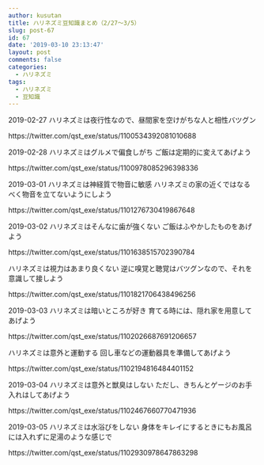 ```yaml
---
author: kusutan
title: ハリネズミ豆知識まとめ（2/27〜3/5）
slug: post-67
id: 67
date: '2019-03-10 23:13:47'
layout: post
comments: false
categories:
  - ハリネズミ
tags:
  - ハリネズミ
  - 豆知識
---
```


2019-02-27 ハリネズミは夜行性なので、昼間家を空けがちな人と相性バツグン 

<div class="twitter"> https://twitter.com/qst_exe/status/1100534392081010688 </div>

2019-02-28 ハリネズミはグルメで偏食しがち ご飯は定期的に変えてあげよう 

<div class="twitter"> https://twitter.com/qst_exe/status/1100978085296398336 </div>

2019-03-01 ハリネズミは神経質で物音に敏感 ハリネズミの家の近くではなるべく物音を立てないようにしよう 

<div class="twitter"> https://twitter.com/qst_exe/status/1101276730419867648 </div>

2019-03-02 ハリネズミはそんなに歯が強くない ご飯はふやかしたものをあげよう 

<div class="twitter"> https://twitter.com/qst_exe/status/1101638515702390784 </div>

ハリネズミは視力はあまり良くない 逆に嗅覚と聴覚はバツグンなので、それを意識して接しよう 

<div class="twitter"> https://twitter.com/qst_exe/status/1101821706438496256 </div>

2019-03-03 ハリネズミは暗いところが好き 育てる時には、隠れ家を用意してあげよう 

<div class="twitter"> https://twitter.com/qst_exe/status/1102026687691206657 </div>

ハリネズミは意外と運動する 回し車などの運動器具を準備してあげよう 

<div class="twitter"> https://twitter.com/qst_exe/status/1102194816484401152 </div>

2019-03-04 ハリネズミは意外と獣臭はしない ただし、きちんとゲージのお手入れはしてあげよう 

<div class="twitter"> https://twitter.com/qst_exe/status/1102467660770471936 </div>

2019-03-05 ハリネズミは水浴びをしない 身体をキレイにするときにもお風呂には入れずに足湯のような感じで 

<div class="twitter"> https://twitter.com/qst_exe/status/1102930978647863298 </div>

